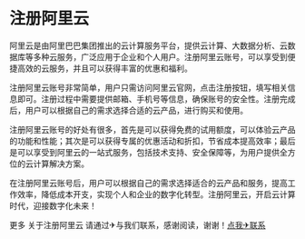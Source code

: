 # 注册阿里云

阿里云是由阿里巴巴集团推出的云计算服务平台，提供云计算、大数据分析、云数据库等多种云服务，广泛应用于企业和个人用户。注册阿里云账号，可以享受到便捷高效的云服务，并且可以获得丰富的优惠和福利。

注册阿里云账号非常简单，用户只需访问阿里云官网，点击注册按钮，填写相关信息即可。注册过程中需要提供邮箱、手机号等信息，确保账号的安全性。注册完成后，用户可以根据自己的需求选择合适的云产品，进行购买和使用。

注册阿里云账号的好处有很多，首先是可以获得免费的试用额度，可以体验云产品的功能和性能；其次是可以获得专属的优惠活动和折扣，节省成本提高效率；最后是可以享受到阿里云的一站式服务，包括技术支持、安全保障等，为用户提供全方位的云计算解决方案。

在注册阿里云账号后，用户可以根据自己的需求选择适合的云产品和服务，提高工作效率，降低成本开支，实现个人和企业的数字化转型。注册阿里云，开启云计算时代，迎接数字化未来！

更多 关于注册阿里云 请通过✈与我们联系，感谢阅读，谢谢！[点我✈联系](https://www.k02.cc)